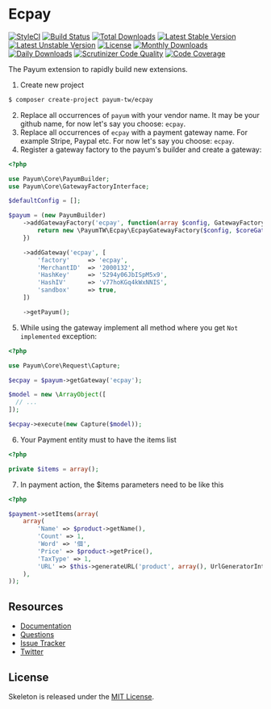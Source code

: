 # Ecpay

[![StyleCI](https://styleci.io/repos/75879524/shield?style=flat)](https://styleci.io/repos/75879524)
[![Build Status](https://travis-ci.org/recca0120/payum-ecpay.svg)](https://travis-ci.org/recca0120/payum-ecpay)
[![Total Downloads](https://poser.pugx.org/payum-tw/ecpay/d/total.svg)](https://packagist.org/packages/payum-tw/ecpay)
[![Latest Stable Version](https://poser.pugx.org/payum-tw/ecpay/v/stable.svg)](https://packagist.org/packages/payum-tw/ecpay)
[![Latest Unstable Version](https://poser.pugx.org/payum-tw/ecpay/v/unstable.svg)](https://packagist.org/packages/payum-tw/ecpay)
[![License](https://poser.pugx.org/payum-tw/ecpay/license.svg)](https://packagist.org/packages/payum-tw/ecpay)
[![Monthly Downloads](https://poser.pugx.org/payum-tw/ecpay/d/monthly)](https://packagist.org/packages/payum-tw/ecpay)
[![Daily Downloads](https://poser.pugx.org/payum-tw/ecpay/d/daily)](https://packagist.org/packages/payum-tw/ecpay)
[![Scrutinizer Code Quality](https://scrutinizer-ci.com/g/recca0120/payum-ecpay/badges/quality-score.png?b=master)](https://scrutinizer-ci.com/g/recca0120/payum-ecpay/?branch=master)
[![Code Coverage](https://scrutinizer-ci.com/g/recca0120/payum-ecpay/badges/coverage.png?b=master)](https://scrutinizer-ci.com/g/recca0120/payum-ecpay/?branch=master)

The Payum extension to rapidly build new extensions.

1. Create new project

```bash
$ composer create-project payum-tw/ecpay
```

2. Replace all occurrences of `payum` with your vendor name. It may be your github name, for now let's say you choose: `ecpay`.
3. Replace all occurrences of `ecpay` with a payment gateway name. For example Stripe, Paypal etc. For now let's say you choose: `ecpay`.
4. Register a gateway factory to the payum's builder and create a gateway:

```php
<?php

use Payum\Core\PayumBuilder;
use Payum\Core\GatewayFactoryInterface;

$defaultConfig = [];

$payum = (new PayumBuilder)
    ->addGatewayFactory('ecpay', function(array $config, GatewayFactoryInterface $coreGatewayFactory) {
        return new \PayumTW\Ecpay\EcpayGatewayFactory($config, $coreGatewayFactory);
    })

    ->addGateway('ecpay', [
        'factory'     => 'ecpay',
        'MerchantID'  => '2000132',
        'HashKey'     => '5294y06JbISpM5x9',
        'HashIV'      => 'v77hoKGq4kWxNNIS',
        'sandbox'     => true,
    ])

    ->getPayum();
```

5. While using the gateway implement all method where you get `Not implemented` exception:

```php
<?php

use Payum\Core\Request\Capture;

$ecpay = $payum->getGateway('ecpay');

$model = new \ArrayObject([
  // ...
]);

$ecpay->execute(new Capture($model));
```

6. Your Payment entity must to have the items list
```php
<?php

private $items = array();

```

7. In payment action, the $items parameters need to be like this
```php
<?php

$payment->setItems(array(
    array(
        'Name' => $product->getName(),
        'Count' => 1,
        'Word' => '個',
        'Price' => $product->getPrice(),
        'TaxType' => 1,
        'URL' => $this->generateURL('product', array(), UrlGeneratorInterface::ABSOLUTE_URL),
    ),
));

```

## Resources

* [Documentation](https://github.com/Payum/Payum/blob/master/src/Payum/Core/Resources/docs/index.md)
* [Questions](http://stackoverflow.com/questions/tagged/payum)
* [Issue Tracker](https://github.com/Payum/Payum/issues)
* [Twitter](https://twitter.com/payumphp)

## License

Skeleton is released under the [MIT License](LICENSE).
